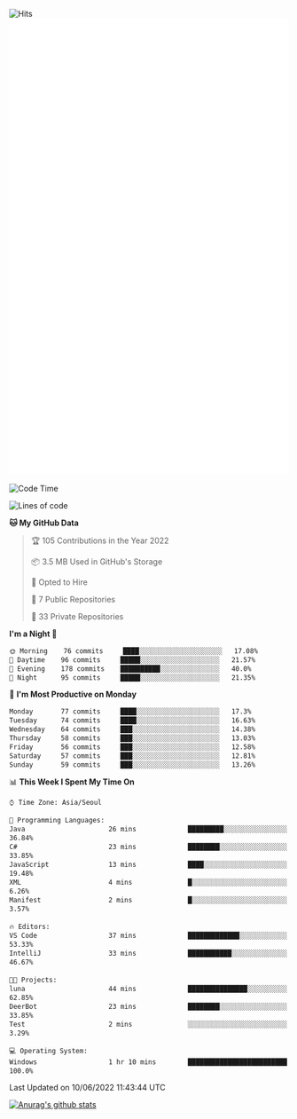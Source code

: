![Hits](https://hits.seeyoufarm.com/api/count/incr/badge.svg?url=https%3A%2F%2Fgithub.com%2Fkokose1234&count_bg=%2379C83D&title_bg=%23555555&icon=apple.svg&icon_color=%23E7E7E7&title=hits&edge_flat=false)
<br/>
![Metrics](https://github.com/kokose1234/kokose1234/blob/main/github-metrics.svg)

<!--START_SECTION:waka-->
![Code Time](http://img.shields.io/badge/Code%20Time-648%20hrs%2043%20mins-blue)

![Lines of code](https://img.shields.io/badge/From%20Hello%20World%20I%27ve%20Written-2%20Million%20lines%20of%20code-blue)

**🐱 My GitHub Data** 

> 🏆 105 Contributions in the Year 2022
 > 
> 📦 3.5 MB Used in GitHub's Storage 
 > 
> 💼 Opted to Hire
 > 
> 📜 7 Public Repositories 
 > 
> 🔑 33 Private Repositories  
 > 
**I'm a Night 🦉** 

```text
🌞 Morning    76 commits     ████░░░░░░░░░░░░░░░░░░░░░   17.08% 
🌆 Daytime    96 commits     █████░░░░░░░░░░░░░░░░░░░░   21.57% 
🌃 Evening    178 commits    ██████████░░░░░░░░░░░░░░░   40.0% 
🌙 Night      95 commits     █████░░░░░░░░░░░░░░░░░░░░   21.35%

```
📅 **I'm Most Productive on Monday** 

```text
Monday       77 commits     ████░░░░░░░░░░░░░░░░░░░░░   17.3% 
Tuesday      74 commits     ████░░░░░░░░░░░░░░░░░░░░░   16.63% 
Wednesday    64 commits     ███░░░░░░░░░░░░░░░░░░░░░░   14.38% 
Thursday     58 commits     ███░░░░░░░░░░░░░░░░░░░░░░   13.03% 
Friday       56 commits     ███░░░░░░░░░░░░░░░░░░░░░░   12.58% 
Saturday     57 commits     ███░░░░░░░░░░░░░░░░░░░░░░   12.81% 
Sunday       59 commits     ███░░░░░░░░░░░░░░░░░░░░░░   13.26%

```


📊 **This Week I Spent My Time On** 

```text
⌚︎ Time Zone: Asia/Seoul

💬 Programming Languages: 
Java                     26 mins             █████████░░░░░░░░░░░░░░░░   36.84% 
C#                       23 mins             ████████░░░░░░░░░░░░░░░░░   33.85% 
JavaScript               13 mins             ████░░░░░░░░░░░░░░░░░░░░░   19.48% 
XML                      4 mins              █░░░░░░░░░░░░░░░░░░░░░░░░   6.26% 
Manifest                 2 mins              █░░░░░░░░░░░░░░░░░░░░░░░░   3.57%

🔥 Editors: 
VS Code                  37 mins             █████████████░░░░░░░░░░░░   53.33% 
IntelliJ                 33 mins             ███████████░░░░░░░░░░░░░░   46.67%

🐱‍💻 Projects: 
luna                     44 mins             ███████████████░░░░░░░░░░   62.85% 
DeerBot                  23 mins             ████████░░░░░░░░░░░░░░░░░   33.85% 
Test                     2 mins              ░░░░░░░░░░░░░░░░░░░░░░░░░   3.29%

💻 Operating System: 
Windows                  1 hr 10 mins        █████████████████████████   100.0%

```


 Last Updated on 10/06/2022 11:43:44 UTC
<!--END_SECTION:waka-->

[![Anurag's github stats](https://github-readme-stats.vercel.app/api?username=kokose1234&theme=dracula)](https://github.com/anuraghazra/github-readme-stats)



	
